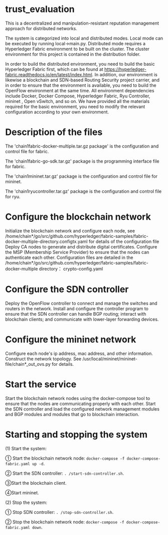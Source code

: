 # trust_evaluation

This is a decentralized and manipulation-resistant reputation management approach for distributed networks.

The system is categorized into local and distributed modes. Local mode can be executed by running local->main.py. Distributed mode requires a Hyperledger Fabric environment to be built on the cluster. The cluster environment for this project is contained in the distribution folder.

In order to build the distributed environment, you need to build the basic Hyperledger Fabric first, which can be found at https://hyperledger-fabric.readthedocs.io/en/latest/index.html. In addition, our environment is likewise a blockchain and SDN-based Routing Security project carrier, and in order to ensure that the environment is available, you need to build the OpenFlow environment at the same time. All environment dependencies include Docker, Docker Compose, Hyperledger Fabric, Ryu Controller, mininet , Open vSwitch, and so on. We have provided all the materials required for the basic environment, you need to modify the relevant configuration according to your own environment.

# Description of the files
The 'chain1fabric-docker-multiple.tar.gz package' is the configuration and control file for fabric.

The 'chain1fabric-go-sdk.tar.gz' package is the programming interface file for fabric.

The 'chain1mininet.tar.gz' package is the configuration and control file for mininet.

The 'chain1ryucontroller.tar.gz' package is the configuration and control file for ryu.

# Configure the blockchain network
Initialize the blockchain network and configure each node, see /home/chain*/go/src/github.com/hyperledger/fabric-samples/fabric-docker-multiple-directory.configtx.yaml for details of the configuration file
Deploy CA nodes to generate and distribute digital certificates.
Configure the MSP (Membership Service Provider) to ensure that the nodes can authenticate each other. Configuration files are detailed in the /home/chain*/go/src/github.com/hyperledger/fabric-samples/fabric-docker-multiple directory： crypto-config.yaml

# Configure the SDN controller
Deploy the OpenFlow controller to connect and manage the switches and routers in the network.
Install and configure the controller program to ensure that the SDN controller can handle BGP routing; interact with blockchain clients; and communicate with lower-layer forwarding devices.

# Configure the mininet network
Configure each node's ip address, mac address, and other information. Construct the network topology. See /usr/local/mininet/mininet-file/chain*_out_ovs.py for details.

# Start the service
Start the blockchain network nodes using the docker-compose tool to ensure that the nodes are communicating properly with each other.
Start the SDN controller and load the configured network management modules and BGP modules and modules that go to blockchain interaction.

# Starting and stopping the system
(1) Start the system:

① Start the blockchain network node: `docker-compose -f docker-compose-fabric.yaml up -d`.

② Start the SDN controller: `. /start-sdn-controller.sh`.

③Start the blockchain client.

④Start mininet.

(2) Stop the system:

① Stop SDN controller: `. /stop-sdn-controller.sh`.

② Stop the blockchain network node: `docker-compose -f docker-compose-fabric.yaml down`.

